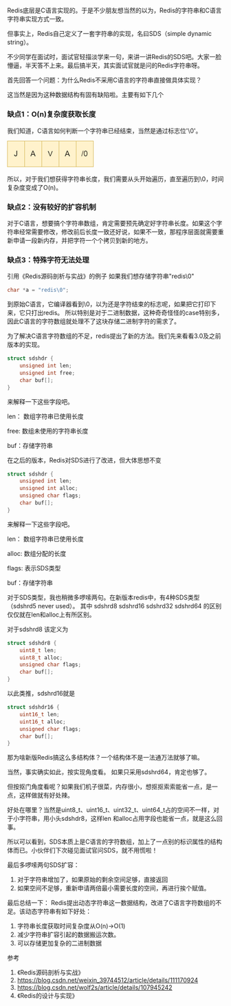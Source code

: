 ##
Redis底层是C语言实现的。于是不少朋友想当然的以为，Redis的字符串和C语言字符串实现方式一致。

但事实上，Redis自己定义了一套字符串的实现，名曰SDS（simple dynamic string）。

不少同学在面试时，面试官轻描淡学来一句，来讲一讲Redis的SDS吧。大家一脸懵逼，半天答不上来。最后搞半天，其实面试官就是问的Redis字符串呀。

首先回答一个问题：为什么Redis不采用C语言的字符串直接做具体实现？

这当然是因为这种数据结构有固有缺陷啦。主要有如下几个

### 缺点1：O(n)复杂度获取长度
我们知道，C语言如何判断一个字符串已经结束，当然是通过标志位'\0'。

![C语言Str](cstr.png)

所以，对于我们想获得字符串长度，我们需要从头开始遍历，直至遍历到\0，时间复杂度变成了O(n)。

### 缺点2：没有较好的扩容机制

对于C语言，想要搞个字符串数组，肯定需要预先确定好字符串长度。如果这个字符串经常需要修改，修改前后长度一致还好说，如果不一致，那程序层面就需要重新申请一段新内存，并把字符一个个拷贝到新的地方。

### 缺点3：特殊字符无法处理
引用《Redis源码剖析与实战》的例子
如果我们想存储字符串"redis\0"
```C
char *a = "redis\0";
```
到原始C语言，它编译器看到\0，以为还是字符结束的标志呢，如果把它打印下来，它只打出redis。
所以特别是对于二进制数据，这种奇奇怪怪的case特别多，因此C语言的字符数组就处理不了这块存储二进制字符的需求了。

为了解决C语言字符数组的不足，redis提出了新的方法。我们先来看看3.0及之前版本的实现。

```C
struct sdshdr {
    unsigned int len;
    unsigned int free;
    char buf[];
}
```
来解释一下这些字段吧。

len： 数组字符串已使用长度

free: 数组未使用的字符串长度

buf：存储字符串

在之后的版本，Redis对SDS进行了改进，但大体思想不变


```C
struct sdshdr {
    unsigned int len;
    unsigned int alloc;
    unsigned char flags;
    char buf[];
}
```
来解释一下这些字段吧。

len： 数组字符串已使用长度

alloc: 数组分配的长度

flags: 表示SDS类型

buf：存储字符串

对于SDS类型，我也稍微多啰嗦两句。在新版本redis中，有4种SDS类型（sdshrd5 never used）。
其中 sdshrd8 sdshrd16 sdshrd32 sdshrd64 的区别仅仅就在len和alloc上有所区别。

对于sdshrd8 该定义为
```C
struct sdshdr8 {
    uint8_t len;
    uint8_t alloc;
    unsigned char flags;
    char buf[];
}
```
以此类推，sdshrd16就是
```C
struct sdshdr16 {
    uint16_t len;
    uint16_t alloc;
    unsigned char flags;
    char buf[];
}
```

那为啥新版Redis搞这么多结构体？一个结构体不是一法通万法就够了嘛。

当然，事实确实如此，按实现角度看。 如果只采用sdshrd64，肯定也够了。

但按抠门角度看呢？如果我们机子很菜，内存很小，想抠抠索索能省一点，是一点，这样做就有好处辣。

好处在哪里？当然是uint8_t、uint16_t、uint32_t、uint64_t占的空间不一样，对于小字符串，用小头sdshdr8，这样len 和alloc占用字段也能省一点，就是这么回事。


所以可以看到，SDS本质上是C语言的字符数组，加上了一点别的标识属性的结构体而已。小伙伴们下次碰见面试官问SDS，就不用慌啦！

最后多啰嗦两句SDS扩容：

1. 对于字符串增加了，如果原始的剩余空间足够，直接返回
2. 如果空间不足够，重新申请两倍最小需要长度的空间，再进行挨个赋值。

最后总结一下：
Redis提出动态字符串这一数据结构，改进了C语言字符数组的不足。该动态字符串有如下好处：
1. 字符串长度获取时间复杂度从O(n)->O(1)
2. 减少字符串扩容引起的数据搬运次数。
3. 可以存储更加复杂的二进制数据


参考
1. 《Redis源码剖析与实战》
2. https://blog.csdn.net/weixin_39744512/article/details/111170924
3. https://blog.csdn.net/wolf2s/article/details/107945242
4. 《Redis的设计与实现》